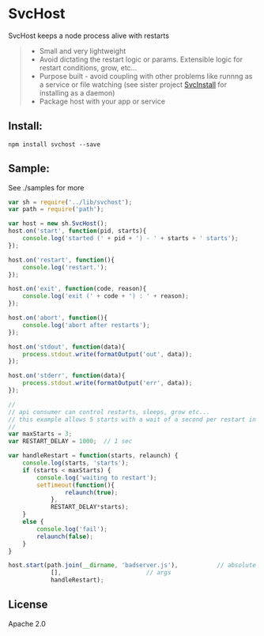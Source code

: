 # SvcHost

SvcHost keeps a node process alive with restarts


>  - Small and very lightweight
>  - Avoid dictating the restart logic or params.  Extensible logic for restart conditions, grow, etc...
>  - Purpose built - avoid coupling with other problems like runnng as a service or file watching (see sister project [SvcInstall] for installing as a daemon)
>  - Package host with your app or service

## Install:

    npm install svchost --save


## Sample:
See ./samples for more

```js
var sh = require('../lib/svchost');
var path = require('path');

var host = new sh.SvcHost();
host.on('start', function(pid, starts){
	console.log('started (' + pid + ') - ' + starts + ' starts');
});

host.on('restart', function(){
	console.log('restart.');
});		

host.on('exit', function(code, reason){
	console.log('exit (' + code + ') : ' + reason);
});	

host.on('abort', function(){
	console.log('abort after restarts');
});

host.on('stdout', function(data){
	process.stdout.write(formatOutput('out', data));
});

host.on('stderr', function(data){
	process.stdout.write(formatOutput('err', data));
});

//
// api consumer can control restarts, sleeps, grow etc...
// this example allows 5 starts with a wait of a second per restart in between
//
var maxStarts = 3;
var RESTART_DELAY = 1000;  // 1 sec

var handleRestart = function(starts, relaunch) {
	console.log(starts, 'starts');
	if (starts < maxStarts) {
		console.log('waiting to restart');
		setTimeout(function(){
				relaunch(true);
			}, 
			RESTART_DELAY*starts);			
	} 
	else {
		console.log('fail');
		relaunch(false);
	}
}

host.start(path.join(__dirname, 'badserver.js'),           // absolute path (better for running as service)
			[],                        // args 
			handleRestart);  
```

License
----

Apache 2.0

[SvcInstall]:http://github.com/bryanmacfarlane/svcinstall

